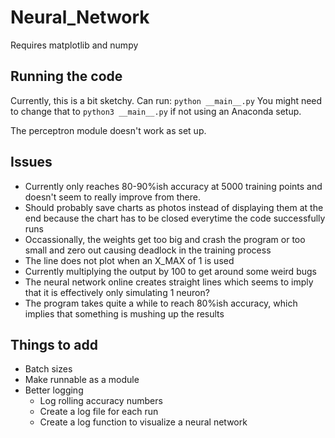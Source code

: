 # Neural_Network
 
Requires matplotlib and numpy

## Running the code

Currently, this is a bit sketchy. Can run: `python __main__.py` You might need to change that to `python3 __main__.py` if not using an Anaconda setup.

The perceptron module doesn't work as set up.

## Issues

* Currently only reaches 80-90%ish accuracy at 5000 training points and doesn't seem to really improve from there.
* Should probably save charts as photos instead of displaying them at the end because the chart has to be closed everytime the code successfully runs
* Occassionally, the weights get too big and crash the program or too small and zero out causing deadlock in the training process
* The line does not plot when an X_MAX of 1 is used
* Currently multiplying the output by 100 to get around some weird bugs
* The neural network online creates straight lines which seems to imply that it is effectively only simulating 1 neuron?
* The program takes quite a while to reach 80%ish accuracy, which implies that something is mushing up the results

## Things to add

* Batch sizes
* Make runnable as a module
* Better logging
    * Log rolling accuracy numbers
    * Create a log file for each run
    * Create a log function to visualize a neural network